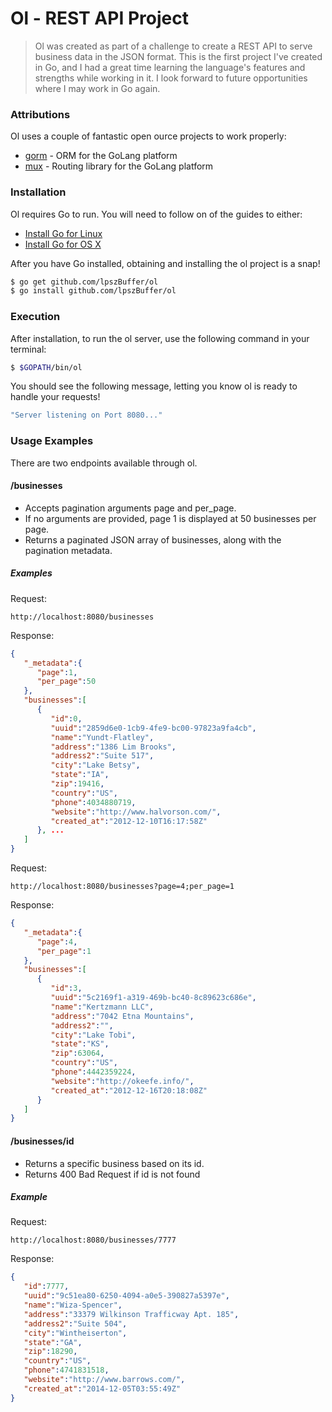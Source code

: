 # Ol - REST API Project

> Ol was created as part of a challenge to create a REST API to serve business data in the JSON format.
> This is the first project I've created in Go, and I had a great time learning the language's features
> and strengths while working in it. I look forward to future opportunities where I may work in Go again.

### Attributions

Ol uses a couple of fantastic open ource projects to work properly:
* [gorm](https://github.com/jinzhu/gorm) - ORM for the GoLang platform
* [mux](https://github.com/gorilla/mux) - Routing library for the GoLang platform

### Installation

Ol requires Go to run.
You will need to follow on of the guides to either:
* [Install Go for Linux](https://golang.org/doc/install?download=go1.7.linux-amd64.tar.gz)
* [Install Go for OS X](https://golang.org/doc/install?download=go1.7.darwin-amd64.pkg)

After you have Go installed, obtaining and installing the ol project is a snap!
```sh
$ go get github.com/lpszBuffer/ol
$ go install github.com/lpszBuffer/ol
```

### Execution
After installation, to run the ol server, use the following command in your terminal:
```sh
$ $GOPATH/bin/ol
```
You should see the following message, letting you know ol is ready to handle your requests!
```sh  
"Server listening on Port 8080..."
```

### Usage Examples
There are two endpoints available through ol.

#### /businesses
* Accepts pagination arguments page and per_page.
* If no arguments are provided, page 1 is displayed at 50 businesses per page.
* Returns a paginated JSON array of businesses, along with the pagination metadata.

##### Examples
Request:
``` http
http://localhost:8080/businesses
```

Response:
``` json
{
   "_metadata":{
      "page":1,
      "per_page":50
   },
   "businesses":[
      {
         "id":0,
         "uuid":"2859d6e0-1cb9-4fe9-bc00-97823a9fa4cb",
         "name":"Yundt-Flatley",
         "address":"1386 Lim Brooks",
         "address2":"Suite 517",
         "city":"Lake Betsy",
         "state":"IA",
         "zip":19416,
         "country":"US",
         "phone":4034880719,
         "website":"http://www.halvorson.com/",
         "created_at":"2012-12-10T16:17:58Z"
      }, ...
   ]
}
```

Request:
```http
http://localhost:8080/businesses?page=4;per_page=1
```
Response:
```json
{
   "_metadata":{
      "page":4,
      "per_page":1
   },
   "businesses":[
      {
         "id":3,
         "uuid":"5c2169f1-a319-469b-bc40-8c89623c686e",
         "name":"Kertzmann LLC",
         "address":"7042 Etna Mountains",
         "address2":"",
         "city":"Lake Tobi",
         "state":"KS",
         "zip":63064,
         "country":"US",
         "phone":4442359224,
         "website":"http://okeefe.info/",
         "created_at":"2012-12-16T20:18:08Z"
      }
   ]
}
```

#### /businesses/id
* Returns a specific business based on its id.
* Returns 400 Bad Request if id is not found
##### Example

Request:
```http
http://localhost:8080/businesses/7777
```

Response:
```json
{
   "id":7777,
   "uuid":"9c51ea80-6250-4094-a0e5-390827a5397e",
   "name":"Wiza-Spencer",
   "address":"33379 Wilkinson Trafficway Apt. 185",
   "address2":"Suite 504",
   "city":"Wintheiserton",
   "state":"GA",
   "zip":18290,
   "country":"US",
   "phone":4741831518,
   "website":"http://www.barrows.com/",
   "created_at":"2014-12-05T03:55:49Z"
}
```